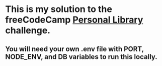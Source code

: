 # This is my solution to the freeCodeCamp [Personal Library](https://www.freecodecamp.org/learn/quality-assurance/quality-assurance-projects/personal-library) challenge.
## You will need your own .env file with PORT, NODE_ENV, and DB variables to run this locally.
